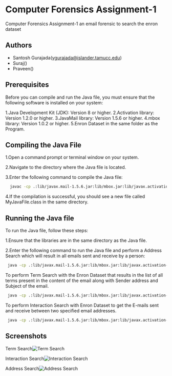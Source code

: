 
# Computer Forensics Assignment-1

Computer Forensics Assignment-1 an email forensic to search the enron dataset



## Authors

- Santosh Gurajada(vgurajada@islander.tamucc.edu)
- Suraj()
- Praveen() 


## Prerequisites
Before you can compile and  run the Java file, you must ensure that the following software is installed on your system:

1.Java Development Kit (JDK): Version 8 or higher.
2.Activation library: Version 1.2.0 or higher.
3.JavaMail library: Version 1.5.6 or higher.
4.mbox library: Version 1.0.2 or higher.
5.Enron Dataset in the same folder as the Program.
## Compiling the Java File


1.Open a command prompt or terminal window on your system.

2.Navigate to the directory where the Java file is located.

3.Enter the following command to compile the Java file:
```bash
  javac -cp .:lib/javax.mail-1.5.6.jar:lib/mbox.jar:lib/javax.activation-1.2.0.jar EnronSearch.java
```
4.If the compilation is successful, you should see a new file called MyJavaFile.class in the same directory.
    

## Running the Java file

To run the Java file, follow these steps:

1.Ensure that the libraries are in the same directory as the Java file.

2.Enter the following command to run the Java file and perform a Address Search which will result in all emails sent and receive by a person:

```bash
 java -cp .:lib/javax.mail-1.5.6.jar:lib/mbox.jar:lib/javax.activation-1.2.0.jar EnronSearch address_search Last_Name First_Name
```
To perform Term Search with the Enron Dataset that results in the list of all terms present in the content of the email along with Sender address and Subject of the email.
```bash
 java -cp .:lib/javax.mail-1.5.6.jar:lib/mbox.jar:lib/javax.activation-1.2.0.jar EnronSearch term_search <terms>
```
To perform Interaction Search with Enron Dataset to get the E-mails sent and receive between two specified email addresses.

```bash
 java -cp .:lib/javax.mail-1.5.6.jar:lib/mbox.jar:lib/javax.activation-1.2.0.jar EnronSearch interaction_search email_address1 email_address2
```

## Screenshots

Term Search![Term Search](https://user-images.githubusercontent.com/127173737/223366786-61fa522b-58fd-49b7-a0ac-050a9f1ad95c.png)

Interaction Search![Interaction Search](https://user-images.githubusercontent.com/127173737/223367099-69bfa7e9-7097-4693-b6a5-d1f3f259e361.png)

Address Search![Address Search](https://user-images.githubusercontent.com/127173737/223367256-0494e53e-67e0-456f-83a4-3fe5d1593c5d.png
)
